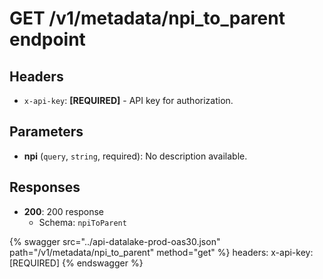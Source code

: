 # GET /v1/metadata/npi_to_parent endpoint

## Headers

- `x-api-key`: **[REQUIRED]** - API key for authorization.

## Parameters

- **npi** (`query`, `string`, required): No description available.

## Responses

- **200**: 200 response
  - Schema: `npiToParent`


{% swagger src="../api-datalake-prod-oas30.json" path="/v1/metadata/npi_to_parent" method="get" %}
  headers:
    x-api-key: [REQUIRED]
{% endswagger %}

